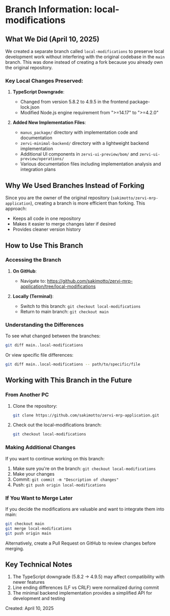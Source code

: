 # Branch Information: local-modifications

## What We Did (April 10, 2025)

We created a separate branch called `local-modifications` to preserve local development work without interfering with the original codebase in the `main` branch. This was done instead of creating a fork because you already own the original repository.

### Key Local Changes Preserved:

1. **TypeScript Downgrade**:
   - Changed from version 5.8.2 to 4.9.5 in the frontend package-lock.json
   - Modified Node.js engine requirement from ">=14.17" to ">=4.2.0"

2. **Added New Implementation Files**:
   - `manus_package/` directory with implementation code and documentation
   - `zervi-minimal-backend/` directory with a lightweight backend implementation
   - Additional UI components in `zervi-ui-preview/bom/` and `zervi-ui-preview/operations/`
   - Various documentation files including implementation analysis and integration plans

## Why We Used Branches Instead of Forking

Since you are the owner of the original repository (`sakimotto/zervi-mrp-application`), creating a branch is more efficient than forking. This approach:
- Keeps all code in one repository
- Makes it easier to merge changes later if desired
- Provides cleaner version history

## How to Use This Branch

### Accessing the Branch

1. **On GitHub**:
   - Navigate to: https://github.com/sakimotto/zervi-mrp-application/tree/local-modifications

2. **Locally (Terminal)**:
   - Switch to this branch: `git checkout local-modifications`
   - Return to main branch: `git checkout main`

### Understanding the Differences

To see what changed between the branches:
```bash
git diff main..local-modifications
```

Or view specific file differences:
```bash
git diff main..local-modifications -- path/to/specific/file
```

## Working with This Branch in the Future

### From Another PC

1. Clone the repository:
   ```bash
   git clone https://github.com/sakimotto/zervi-mrp-application.git
   ```

2. Check out the local-modifications branch:
   ```bash
   git checkout local-modifications
   ```

### Making Additional Changes

If you want to continue working on this branch:
1. Make sure you're on the branch: `git checkout local-modifications`
2. Make your changes
3. Commit: `git commit -m "Description of changes"`
4. Push: `git push origin local-modifications`

### If You Want to Merge Later

If you decide the modifications are valuable and want to integrate them into main:
```bash
git checkout main
git merge local-modifications
git push origin main
```

Alternatively, create a Pull Request on GitHub to review changes before merging.

## Key Technical Notes

1. The TypeScript downgrade (5.8.2 → 4.9.5) may affect compatibility with newer features
2. Line ending differences (LF vs CRLF) were normalized during commit
3. The minimal backend implementation provides a simplified API for development and testing

Created: April 10, 2025
